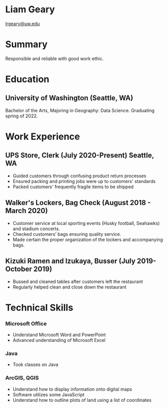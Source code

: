 # Liam Geary

lrgeary@uw.edu

# Summary

Responsible and reliable with good work ethic. 

# Education
## University of Washington (Seattle, WA)
Bachelor of the Arts, Majoring in Geography: Data Science. Graduating spring of 2022.

# Work Experience
## UPS Store, Clerk (July 2020-Present) Seattle, WA
- Guided customers through confusing product return processes
- Ensured packing and printing jobs were up to customers' standards
- Packed customers' frequently fragile items to be shipped
## Walker's Lockers, Bag Check (August 2018 - March 2020)
- Customer service at local sporting events (Husky football, Seahawks) and stadium concerts.
- Checked customers’ bags ensuring quality service.
- Made certain the proper organization of the lockers and accompanying bags.
## Kizuki Ramen and Izukaya, Busser (July 2019-October 2019)
- Bussed and cleaned tables after customers left the restaurant
- Regularly helped clean and close down the restaurant

# Technical Skills
### Microsoft Office
- Understand Microsoft Word and PowerPoint
- Advanced understanding of Microsoft Excel
### Java
- Took classes on Java
### ArcGIS, QGIS
- Understand how to display information onto digital maps
- Software utilizes some JavaScript
- Understand how to outline plots of land using a list of coordinates